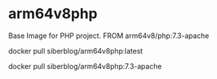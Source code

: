 # arm64v8php
Base Image for PHP project. FROM arm64v8/php:7.3-apache

docker pull siberblog/arm64v8php:latest

docker pull siberblog/arm64v8php:7.3-apache
